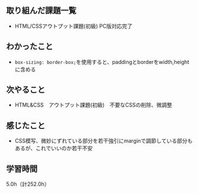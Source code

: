 ## 取り組んだ課題一覧
- HTML/CSSアウトプット課題(初級) PC版対応完了

## わかったこと
- `box-sizing: border-box;`を使用すると、paddingとborderをwidth,heightに含める

## 次やること
- HTML&CSS　アウトプット課題(初級)　不要なCSSの削除、微調整

## 感じたこと
- CSS模写、微妙にずれている部分を若干強引にmarginで調節している部分もあるが、これでいいのか若干不安
  
## 学習時間
5.0h（計252.0h）
